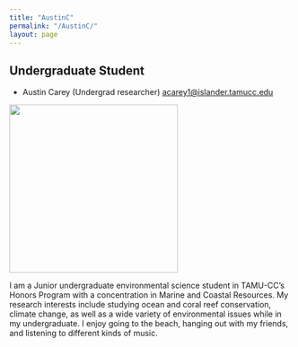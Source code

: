 ```yaml
---
title: "AustinC"
permalink: "/AustinC/"
layout: page
---
```


## Undergraduate Student

- Austin Carey (Undergrad researcher) <acarey1@islander.tamucc.edu>

<img src="https://yajuanlin.github.io/assets/img/Austin profile photo.png" width="300" /> 

I am a Junior undergraduate environmental science student in TAMU-CC’s Honors Program with a concentration in Marine and Coastal Resources. My research interests include studying ocean and coral reef conservation, climate change, as well as a wide variety of environmental issues while in my undergraduate. I enjoy going to the beach, hanging out with my friends, and listening to different kinds of music. 
